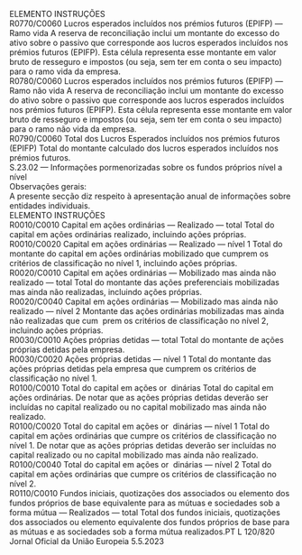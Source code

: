  
ELEMENTO  INSTRUÇÕES  
R0770/C0060  Lucros esperados incluídos nos 
prémios futuros (EPIFP) — 
Ramo vida  A reserva de reconciliação inclui um montante do excesso do ativo sobre o 
passivo que corresponde aos lucros esperados incluídos nos prémios futuros 
(EPIFP). Esta célula representa esse montante em valor bruto de resseguro e 
impostos (ou seja, sem ter em conta o seu impacto) para o ramo vida da empresa.  
R0780/C0060  Lucros esperados incluídos nos 
prémios futuros (EPIFP) — 
Ramo não vida  A reserva de reconciliação inclui um montante do excesso do ativo sobre o 
passivo que corresponde aos lucros esperados incluídos nos prémios futuros 
(EPIFP). Esta célula representa esse montante em valor bruto de resseguro e 
impostos (ou seja, sem ter em conta o seu impacto) para o ramo não vida da 
empresa.  
R0790/C0060  Total dos Lucros Esperados 
incluídos nos prémios futuros 
(EPIFP)  Total do montante calculado dos lucros esperados incluídos nos prémios futuros.  
S.23.02 — Informações pormenorizadas sobre os fundos próprios nível a nível  
Observações gerais:  
A presente secção diz respeito à apresentação anual de informações sobre entidades individuais.  
ELEMENTO  INSTRUÇÕES  
R0010/C0010  Capital em ações ordinárias — 
Realizado — total  Total do capital em ações ordinárias realizado, incluindo ações próprias.  
R0010/C0020  Capital em ações ordinárias — 
Realizado — nível 1  Total do montante do capital em ações ordinárias mobilizado que cumprem os 
critérios de classificação no nível 1, incluindo ações próprias.  
R0020/C0010  Capital em ações ordinárias — 
Mobilizado mas ainda não 
realizado — total  Total do montante das ações preferenciais mobilizadas mas ainda não realizadas, 
incluindo ações próprias.  
R0020/C0040  Capital em ações ordinárias — 
Mobilizado mas ainda não 
realizado — nível 2  Montante das ações ordinárias mobilizadas mas ainda não realizadas que cum ­
prem os critérios de classificação no nível 2, incluindo ações próprias.  
R0030/C0010  Ações próprias detidas — total  Total do montante de ações próprias detidas pela empresa.  
R0030/C0020  Ações próprias detidas — nível 
1 Total do montante das ações próprias detidas pela empresa que cumprem os 
critérios de classificação no nível 1.  
R0100/C0010  Total do capital em ações or ­
dinárias  Total do capital em ações ordinárias. De notar que as ações próprias detidas 
deverão ser incluídas no capital realizado ou no capital mobilizado mas ainda 
não realizado.  
R0100/C0020  Total do capital em ações or ­
dinárias — nível 1  Total do capital em ações ordinárias que cumpre os critérios de classificação no 
nível 1. De notar que as ações próprias detidas deverão ser incluídas no capital 
realizado ou no capital mobilizado mas ainda não realizado.  
R0100/C0040  Total do capital em ações or ­
dinárias — nível 2  Total do capital em ações ordinárias que cumpre os critérios de classificação no 
nível 2.  
R0110/C0010  Fundos iniciais, quotizações 
dos associados ou elemento 
dos fundos próprios de base 
equivalente para as mútuas e 
sociedades sob a forma mútua 
— Realizados — total  Total dos fundos iniciais, quotizações dos associados ou elemento equivalente dos 
fundos próprios de base para as mútuas e as sociedades sob a forma mútua 
realizados.PT  L 120/820 Jornal Oficial da União Europeia 5.5.2023